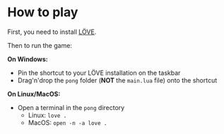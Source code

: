 # How to play

First, you need to install [LÖVE](https://love2d.org/).

Then to run the game:

**On Windows:**
- Pin the shortcut to your LÖVE installation on the taskbar
- Drag'n'drop the `pong` folder (**NOT** the `main.lua` file) onto the shortcut

**On Linux/MacOS:**
- Open a terminal in the `pong` directory
    - Linux: `love .`
    - MacOS: `open -n -a love .`
